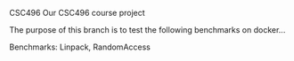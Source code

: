 CSC496 Our CSC496 course project

The purpose of this branch is to test the following benchmarks on docker...

Benchmarks: Linpack, RandomAccess
